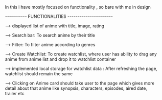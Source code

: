 In this i have mostly focused on functionality , so bare with me in design

-----------   FUNCTIONALITIES   -----------------------

--> displayed list of anime with title, image, rating

-->	Search bar: To search anime by their title

--> Filter: To filter anime according to genres

-->	Create Watchlist: To create watchlist, where user has ability to drag any anime from anime list and drop it to watchlist container

--> implemented local storage for watchlist data : After refreshing the page, watchlist should remain the same 

--> Clicking on Anime card should take user to the page which gives more detail about that anime like synopsis, characters, episodes, aired date, trailer etc
